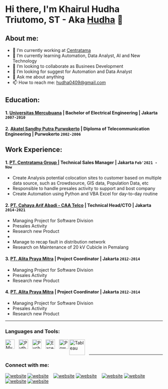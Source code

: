 # Hi there, I'm Khairul Hudha Triutomo, ST - Aka [Hudha](https://www.linkedin.com/in/khairulhudha) 👋
## About me:
- 🔭 I’m currently working at [Centratama](https://www.centratamagroup.com/)
- 🌱 I’m currently learning Automation, Data Analyst, AI and New Technology
- 👯 I’m looking to collaborate as Businees Development 
- 🤔 I’m looking for suggest for Automation and Data Analyst
- 💬 Ask me about anything
- 📫 How to reach me: hudha0409@gmail.com

## Education:

#### 1. [Universitas Mercubuana](https://www.mercubuana.ac.id/id) | Bachelor of Electrical Engineering | Jakarta `2007-2010`
#### 2. [Akatel Sandhy Putra Purwokerto](https://ittelkom-pwt.ac.id/en/) | Diploma of Telecommunication Engineering | Purwokerto `2002-2006`
  

## Work Experience:
#### 1. [PT. Centratama Group ](https://www.centratamagroup.com/) | Technical Sales Manager | Jakarta `Feb'2021 - Now`
   - Create Analysis potential colocation sites to customer based on multiple data source, such as Crowdsource, GIS data, Population Data, etc
   - Responsible to handle presales activity to support and bost company 
   - Create Automation using Python and VBA Excel for day-to-day routine
#### 2. [PT. Cahaya Arif Abadi - CAA Telco](https://caa-telco.com) | Technical Head/CTO | Jakarta `2014-2021`
   - Managing Project for Software Division
   - Presales Activity
   - Research new Product
   - 
   - Manage to recap fault in distribution network
   - Research on Maintenance of 20 kV Cubicle in Pemalang
#### 3. [PT. Alita Praya Mitra](https://alita.id) | Project Coordinator | Jakarta `2012-2014`
   - Managing Project for Software Division
   - Presales Activity
   - Research new Product
#### 4. [PT. Alita Praya Mitra](https://alita.id) | Project Coordinator | Jakarta `2012-2014`
   - Managing Project for Software Division
   - Presales Activity
   - Research new Product
---

### Languages and Tools:

[<img align="left" alt="MySQL" width="30px" src="https://cdn.jsdelivr.net/gh/devicons/devicon/icons/mysql/mysql-original.svg" style="padding-right:10px;" />][webdev]
[<img align="left" alt="Python" width="30px" src="https://upload.wikimedia.org/wikipedia/commons/thumb/c/c3/Python-logo-notext.svg/110px-Python-logo-notext.svg.png?20100317150552" style="padding-right:10px;" />][webdev]
[<img align="left" alt="Pycharm" width="30px" src="https://upload.wikimedia.org/wikipedia/commons/thumb/1/1d/PyCharm_Icon.svg/220px-PyCharm_Icon.svg.png" style="padding-right:10px;" />][webdev]
[<img align="left" alt="Excel" width="30px" src="https://is2-ssl.mzstatic.com/image/thumb/Purple126/v4/a8/fd/5a/a8fd5a84-c6f1-355f-3b9f-6e86598efaa3/XCEL.png/1200x630bb.png" style="padding-right:10px;" />][webdev]
[<img align="left" alt="Power BI" width="30px" src="https://powerbi.microsoft.com/pictures/application-logos/svg/powerbi.svg" style="padding-right:0px;" />][webdev]
[<img align="left" alt="Tableau" width="50px" src="https://logos-world.net/wp-content/uploads/2021/10/Tableau-Symbol.png" style="padding-right:10px;" />][webdev]

<br />
<br />

---
### Connect with me:

[![website](./img/youtube-light.svg)](https://www.youtube.com/channel/UC22xix7qvwpYWnSQ5QEYtAQ#gh-light-mode-only)
[![website](./img/youtube-dark.svg)](https://www.youtube.com/channel/UC22xix7qvwpYWnSQ5QEYtAQ#gh-dark-mode-only)
&nbsp;&nbsp;
[![website](./img/twitter-light.svg)](https://twitter.com/vincentwwidyan#gh-light-mode-only)
[![website](./img/twitter-dark.svg)](https://twitter.com/vincentwwidyan#gh-dark-mode-only)
&nbsp;&nbsp;
[![website](./img/linkedin-light.svg)](https://www.linkedin.com/in/vincentwidyan#gh-light-mode-only)
[![website](./img/linkedin-dark.svg)](https://www.linkedin.com/in/vincentwidyan#gh-dark-mode-only)
&nbsp;&nbsp;
[![website](./img/instagram-light.svg)](https://instagram.com/vincentwwidyan#gh-light-mode-only)
[![website](./img/instagram-dark.svg)](https://instagram.com/vincentwwidyan#gh-dark-mode-only)



[webdev]: https://github.com/vincentwidyan/vincentwidyan
